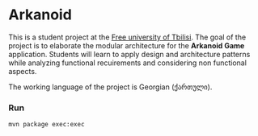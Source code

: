 # Arkanoid

This is a student project at the [Free university of Tbilisi](http://www.freeuni.edu.ge/en). 
The goal of the project is to elaborate the modular architecture for the **Arkanoid Game** application.
Students will learn to apply design and architecture patterns while analyzing functional recuirements and considering non functional aspects.

The working language of the project is Georgian (ქართული).

### Run

```
mvn package exec:exec
```
